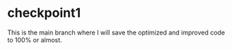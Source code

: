 # checkpoint1
This is the main branch where I will save the optimized and improved code to 100% or almost.
